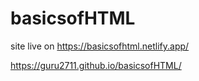 # basicsofHTML 
site live on 
https://basicsofhtml.netlify.app/

https://guru2711.github.io/basicsofHTML/
